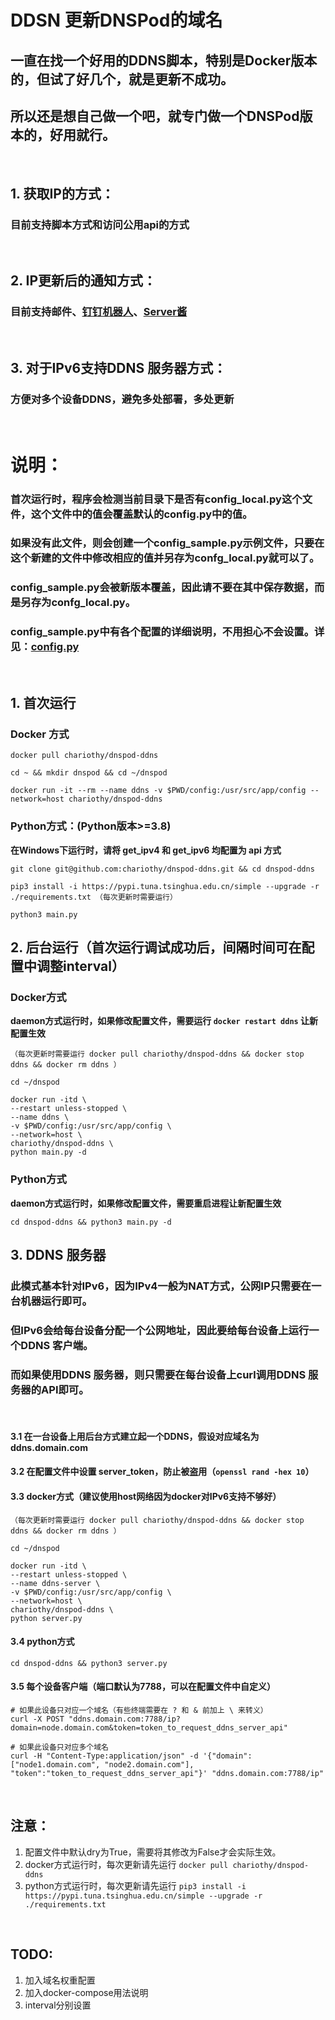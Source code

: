 # DDSN 更新DNSPod的域名

## 一直在找一个好用的DDNS脚本，特别是Docker版本的，但试了好几个，就是更新不成功。

## 所以还是想自己做一个吧，就专门做一个DNSPod版本的，好用就行。

<br>

## 1. 获取IP的方式：
### 目前支持脚本方式和访问公用api的方式

<br>

## 2. IP更新后的通知方式：
### 目前支持邮件、[钉钉机器人](http://dwz.win/MqK)、[Server酱](http://sc.ftqq.com/)

<br>

## 3. 对于IPv6支持DDNS 服务器方式：
### 方便对多个设备DDNS，避免多处部署，多处更新

<br>

# 说明：
### 首次运行时，程序会检测当前目录下是否有**config_local.py**这个文件，这个文件中的值会覆盖默认的**config.py**中的值。
### 如果没有此文件，则会创建一个**config_sample.py**示例文件，只要在这个新建的文件中修改相应的值并另存为confg_local.py就可以了。
### **config_sample.py**会被新版本覆盖，因此请不要在其中保存数据，而是另存为**confg_local.py**。
### **config_sample.py**中有各个配置的详细说明，不用担心不会设置。详见：[config.py](https://github.com/chariothy/dnspod-ddns/blob/master/config.py)

<br>

## 1. 首次运行
### Docker 方式
```
docker pull chariothy/dnspod-ddns 

cd ~ && mkdir dnspod && cd ~/dnspod

docker run -it --rm --name ddns -v $PWD/config:/usr/src/app/config --network=host chariothy/dnspod-ddns
```
### Python方式：(Python版本>=3.8)
**在Windows下运行时，请将 get_ipv4 和 get_ipv6 均配置为 api 方式**
```
git clone git@github.com:chariothy/dnspod-ddns.git && cd dnspod-ddns

pip3 install -i https://pypi.tuna.tsinghua.edu.cn/simple --upgrade -r ./requirements.txt （每次更新时需要运行）

python3 main.py
```

## 2. 后台运行（首次运行调试成功后，间隔时间可在配置中调整interval）
### Docker方式 
**daemon方式运行时，如果修改配置文件，需要运行 ```docker restart ddns``` 让新配置生效**
```
（每次更新时需要运行 docker pull chariothy/dnspod-ddns && docker stop ddns && docker rm ddns ）

cd ~/dnspod

docker run -itd \
--restart unless-stopped \
--name ddns \
-v $PWD/config:/usr/src/app/config \
--network=host \
chariothy/dnspod-ddns \
python main.py -d
```

### Python方式
**daemon方式运行时，如果修改配置文件，需要重启进程让新配置生效**
```
cd dnspod-ddns && python3 main.py -d
```

## 3. DDNS 服务器
### 此模式基本针对IPv6，因为IPv4一般为NAT方式，公网IP只需要在一台机器运行即可。
### 但IPv6会给每台设备分配一个公网地址，因此要给每台设备上运行一个DDNS 客户端。
### 而如果使用DDNS 服务器，则只需要在每台设备上curl调用DDNS 服务器的API即可。

<br>

#### 3.1 在一台设备上用后台方式建立起一个DDNS，假设对应域名为 **ddns.domain.com**
#### 3.2 在配置文件中设置 server_token，防止被盗用（```openssl rand -hex 10```）
#### 3.3 docker方式（建议使用host网络因为docker对IPv6支持不够好）
```
（每次更新时需要运行 docker pull chariothy/dnspod-ddns && docker stop ddns && docker rm ddns ）

cd ~/dnspod

docker run -itd \
--restart unless-stopped \
--name ddns-server \
-v $PWD/config:/usr/src/app/config \
--network=host \
chariothy/dnspod-ddns \
python server.py
```
#### 3.4 python方式
```cd dnspod-ddns && python3 server.py```

#### 3.5 每个设备客户端（端口默认为7788，可以在配置文件中自定义）
````
# 如果此设备只对应一个域名（有些终端需要在 ? 和 & 前加上 \ 来转义）
curl -X POST "ddns.domain.com:7788/ip?domain=node.domain.com&token=token_to_request_ddns_server_api"

# 如果此设备只对应多个域名
curl -H "Content-Type:application/json" -d '{"domain":["node1.domain.com", "node2.domain.com"], "token":"token_to_request_ddns_server_api"}' "ddns.domain.com:7788/ip"
````
<br>

## 注意：
1. 配置文件中默认dry为True，需要将其修改为False才会实际生效。
1. docker方式运行时，每次更新请先运行 ```docker pull chariothy/dnspod-ddns```
1. python方式运行时，每次更新请先运行 ```pip3 install -i https://pypi.tuna.tsinghua.edu.cn/simple --upgrade -r ./requirements.txt```

<br>

## TODO:
1. 加入域名权重配置
1. 加入docker-compose用法说明
1. interval分别设置